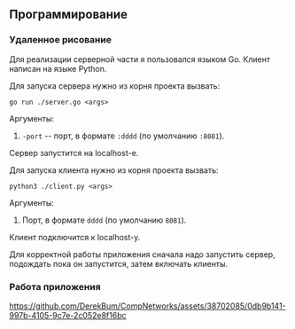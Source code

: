 ## Программирование

### Удаленное рисование

Для реализации серверной части я пользовался языком Go. Клиент написан на языке Python.

Для запуска сервера нужно из корня проекта вызвать:

```angular2html
go run ./server.go <args>
```
Аргументы:
1) ```-port``` -- порт, в формате ```:dddd``` (по умолчанию ```:8081```).

Сервер запустится на localhost-е.

Для запуска клиента нужно из корня проекта вызвать:

```angular2html
python3 ./client.py <args>
```
Аргументы:
1) Порт, в формате ```dddd``` (по умолчанию ```8081```).

Клиент подключится к localhost-у.

Для корректной работы приложения сначала надо запустить сервер, подождать пока он запустится, затем включать клиенты.

### Работа приложения

https://github.com/DerekBum/CompNetworks/assets/38702085/0db9b141-997b-4105-9c7e-2c052e8f16bc

